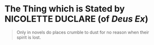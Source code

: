 The Thing which is Stated by NICOLETTE DUCLARE (of _Deus Ex_)
=============================================================

> Only in novels do places crumble to dust for no reason when their spirit is lost.
